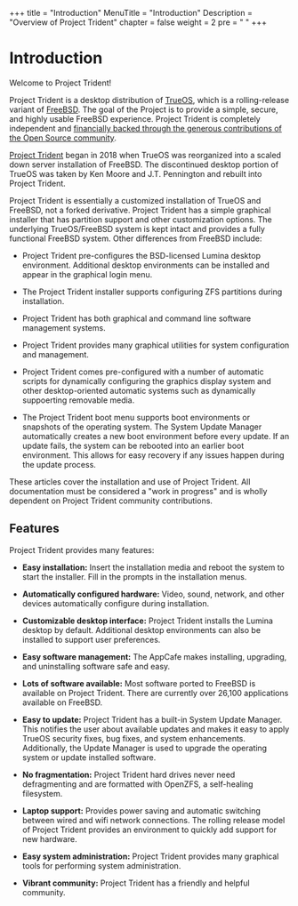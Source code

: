 +++
title = "Introduction"
MenuTitle = "Introduction"
Description = "Overview of Project Trident"
chapter = false
weight = 2
pre = "<i class='fas fa-info'></i>   "
+++

# Introduction

Welcome to Project Trident!

Project Trident is a desktop distribution of [TrueOS](https://www.trueos.org), which is a rolling-release variant of [FreeBSD](https://www.freebsd.org).
The goal of the Project is to provide a simple, secure, and highly usable FreeBSD experience.
Project Trident is completely independent and [financially backed through the generous contributions of the Open Source community](/sponsors).

[Project Trident](https://project-trident.org) began in 2018 when TrueOS was reorganized into a scaled down server installation of FreeBSD.
The discontinued desktop portion of TrueOS was taken by Ken Moore and J.T. Pennington and rebuilt into Project Trident.

Project Trident is essentially a customized installation of TrueOS and FreeBSD, not a forked derivative.
Project Trident has a simple graphical installer that has partition support and other customization options.
The underlying TrueOS/FreeBSD system is kept intact and provides a fully functional FreeBSD system.
Other differences from FreeBSD include:

-   Project Trident pre-configures the BSD-licensed Lumina desktop environment.
    Additional desktop environments can be installed and appear in the graphical login menu.

-   The Project Trident installer supports configuring ZFS partitions during installation.

-   Project Trident has both graphical and command line software management systems.

-   Project Trident provides many graphical utilities for system configuration and management.

-   Project Trident comes pre-configured with a number of automatic scripts for dynamically configuring the graphics display system and other desktop-oriented automatic systems such as dynamically suppoerting removable media.

-   The Project Trident boot menu supports boot environments or snapshots of the operating system.
    The System Update Manager automatically creates a new boot environment before every update.
    If an update fails, the system can be rebooted into an earlier boot environment.
    This allows for easy recovery if any issues happen during the update process.

These articles cover the installation and use of Project Trident.
All documentation must be considered a "work in progress" and is wholly dependent on Project Trident community contributions.

## Features

Project Trident provides many features:

-   **Easy installation:** Insert the installation media and reboot the system to start the installer.
    Fill in the prompts in the installation menus.

-   **Automatically configured hardware:** Video, sound, network, and other devices automatically configure during installation.

-   **Customizable desktop interface:** Project Trident installs the Lumina desktop by default.
    Additional desktop environments can also be installed to support user preferences.

-   **Easy software management:** The AppCafe makes installing, upgrading, and uninstalling software safe and easy.

-   **Lots of software available:** Most software ported to FreeBSD is available on Project Trident.
    There are currently over 26,100 applications available on FreeBSD.

-   **Easy to update:** Project Trident has a built-in System Update Manager.
    This notifies the user about available updates and makes it easy to apply TrueOS security fixes, bug fixes, and system enhancements.
    Additionally, the Update Manager is used to upgrade the operating system or update installed software.

-   **No fragmentation:** Project Trident hard drives never need defragmenting and are formatted with OpenZFS, a self-healing filesystem.

-   **Laptop support:** Provides power saving and automatic switching between wired and wifi network connections.
    The rolling release model of Project Trident provides an environment to quickly add support for new hardware.

-   **Easy system administration:** Project Trident provides many graphical tools for performing system administration.

-   **Vibrant community:** Project Trident has a friendly and helpful community.
